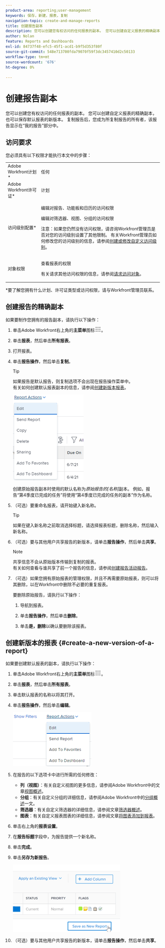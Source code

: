 ```yaml
---
product-area: reporting;user-management
keywords: 保存，新建，报表，复制
navigation-topic: create-and-manage-reports
title: 创建报告副本
description: 您可以创建您有权访问的任何报表的副本。 您可以创建自定义报表的精确副本，也可以保存默认报表的新版本。 复制报告后，您成为所复制报告的所有者，该报告显示在“我的报告”部分中。
author: Nolan
feature: Reports and Dashboards
exl-id: 84737f48-efc5-45f1-acd1-b9f5d353f80f
source-git-commit: 548e713700fda79070f59f3dc3457410d2c50133
workflow-type: tm+mt
source-wordcount: '676'
ht-degree: 0%

---
```


# 创建报告副本

您可以创建您有权访问的任何报表的副本。 您可以创建自定义报表的精确副本，也可以保存默认报表的新版本。 复制报告后，您成为所复制报告的所有者，该报告显示在“我的报告”部分中。

## 访问要求

您必须具有以下权限才能执行本文中的步骤：

<table style="table-layout:auto"> 
 <col> 
 <col> 
 <tbody> 
  <tr> 
   <td role="rowheader">Adobe Workfront计划*</td> 
   <td> <p>任何</p> </td> 
  </tr> 
  <tr> 
   <td role="rowheader">Adobe Workfront许可证*</td> 
   <td> <p>计划 </p> </td> 
  </tr> 
  <tr> 
   <td role="rowheader">访问级别配置*</td> 
   <td> <p>编辑对报告、功能板和日历的访问权限</p> <p>编辑对筛选器、视图、分组的访问权限</p> <p>注意：如果您仍然没有访问权限，请咨询Workfront管理员是否对您的访问级别设置了其他限制。 有关Workfront管理员如何修改您的访问级别的信息，请参阅<a href="../../../administration-and-setup/add-users/configure-and-grant-access/create-modify-access-levels.md" class="MCXref xref">创建或修改自定义访问级别</a>。</p> </td> 
  </tr> 
  <tr> 
   <td role="rowheader">对象权限</td> 
   <td> <p>查看报表的权限</p> <p>有关请求其他访问权限的信息，请参阅<a href="../../../workfront-basics/grant-and-request-access-to-objects/request-access.md" class="MCXref xref">请求访问对象</a>。</p> </td> 
  </tr> 
 </tbody> 
</table>

&#42;要了解您拥有什么计划、许可证类型或访问权限，请与Workfront管理员联系。

## 创建报告的精确副本

如果要制作您拥有的报告副本，请执行以下操作：

1. 单击Adobe Workfront右上角的&#x200B;**主菜单**&#x200B;图标![](assets/main-menu-icon.png)。

1. 单击&#x200B;**报表**，然后单击&#x200B;**所有报表**。
1. 打开报表。
1. 单击&#x200B;**报告操作**，然后单击&#x200B;**复制**。

   >[!TIP]
   >
   >如果报告是默认报告，则复制选项不会出现在报告操作菜单中。\
   >有关如何创建默认报表副本的信息，请参阅[创建新版本报表](#create-a-new-version-of-a-report)。

   ![复制报告](assets/nwe-fulllistofreportactions-2022.png)

   创建原始报告副本时使用的默认名称为&#x200B;*原始报告的[名称]*&#x200B;副本。 例如，报告“第4季度已完成的任务”将使用“第4季度已完成的任务的副本”作为名称。

1. （可选）要重命名报表，请开始键入新名称。

   >[!TIP]
   >
   >如果在键入新名称之前取消选择标题，请选择报表标题，删除名称，然后输入新名称。

1. （可选）要与其他用户共享报告的新版本，请单击&#x200B;**报告操作**，然后单击&#x200B;**共享**。

   >[!NOTE]
   >
   >共享信息不会从原始版本传输到复制的报表。\
   >有关如何查看与谁共享了前一个报告的信息，请参阅[创建报告活动报告](../../../reports-and-dashboards/reports/report-usage/create-report-reporting-activities.md#identify)。

1. （可选）如果您拥有原始报表的管理权限，并且不再需要原始报表，则可以将其删除，以在Workfront中删除不必要的重复报表。

   要删除原始报告，请执行以下操作：

   1. 导航到报表。
   1. 单击&#x200B;**报告操作**，然后单击&#x200B;**删除**。

   1. 单击&#x200B;**是，删除**&#x200B;以确认要删除该报表。

## 创建新版本的报表 {#create-a-new-version-of-a-report}

如果要创建默认报表的副本，请执行以下操作：

1. 单击Adobe Workfront右上角的&#x200B;**主菜单**&#x200B;图标![](assets/main-menu-icon.png)。

1. 单击&#x200B;**报表**，然后单击&#x200B;**所有报表**。
1. 单击默认报表的名称以将其打开。
1. 单击&#x200B;**报告操作**，然后单击&#x200B;**编辑**。

   ![编辑报告](assets/nwe-reportactionsfordefaultreport-2022.png)

1. 在报告的以下选项卡中进行所需的任何修改：

   * **列（视图）**：有关自定义视图的更多信息，请参阅Adobe Workfront中的文章[视图概述](../../../reports-and-dashboards/reports/reporting-elements/views-overview.md)。
   * **分组**：有关自定义分组的详细信息，请参阅Adobe Workfront中的[分组概述](../../../reports-and-dashboards/reports/reporting-elements/groupings-overview.md)一文。
   * **筛选器**：有关自定义筛选器的详细信息，请参阅文章[筛选器概述](../../../reports-and-dashboards/reports/reporting-elements/filters-overview.md)。
   * **图表**：有关自定义报表图表的详细信息，请参阅文章[将图表添加到报表](../../../reports-and-dashboards/reports/creating-and-managing-reports/add-chart-report.md)。

1. 单击右上角的&#x200B;**报表设置**。
1. 在&#x200B;**报告标题**&#x200B;字段中，为报告提供一个新名称。
1. 单击&#x200B;**完成**。
1. 单击&#x200B;**另存为新报告**。

   ![](assets/nwe-save-as-new-report-350x220.png)

1. （可选）要与其他用户共享报告的新版本，请单击&#x200B;**报告操作**，然后单击&#x200B;**共享**。
